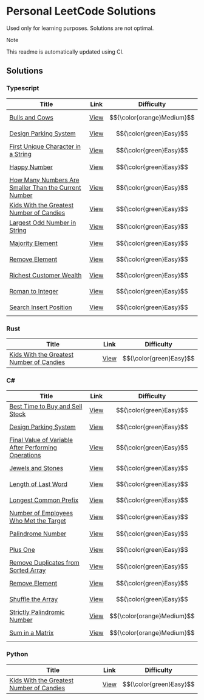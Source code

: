 # Personal LeetCode Solutions

Used only for learning purposes. Solutions are not optimal.

> [!NOTE]  
> This readme is automatically updated using CI.

## Solutions

### Typescript

| Title | Link | Difficulty |
| ----- | ---- | ---------- |
| [Bulls and Cows](./leetcode/tree/master/typescript/bulls-and-cows) | [View](https://leetcode.com/problems/bulls-and-cows) | $${\color{orange}Medium}$$ |
| [Design Parking System](./leetcode/tree/master/typescript/design-parking-system) | [View](https://leetcode.com/problems/design-parking-system) | $${\color{green}Easy}$$ |
| [First Unique Character in a String](./leetcode/tree/master/typescript/first-unique-character-in-a-string) | [View](https://leetcode.com/problems/first-unique-character-in-a-string) | $${\color{green}Easy}$$ |
| [Happy Number](./leetcode/tree/master/typescript/happy-number) | [View](https://leetcode.com/problems/happy-number) | $${\color{green}Easy}$$ |
| [How Many Numbers Are Smaller Than the Current Number](./leetcode/tree/master/typescript/how-many-numbers-are-smaller-than-the-current-number) | [View](https://leetcode.com/problems/how-many-numbers-are-smaller-than-the-current-number) | $${\color{green}Easy}$$ |
| [Kids With the Greatest Number of Candies](./leetcode/tree/master/typescript/kids-with-the-greatest-number-of-candies) | [View](https://leetcode.com/problems/kids-with-the-greatest-number-of-candies) | $${\color{green}Easy}$$ |
| [Largest Odd Number in String](./leetcode/tree/master/typescript/largest-odd-number-in-string) | [View](https://leetcode.com/problems/largest-odd-number-in-string) | $${\color{green}Easy}$$ |
| [Majority Element](./leetcode/tree/master/typescript/majority-element) | [View](https://leetcode.com/problems/majority-element) | $${\color{green}Easy}$$ |
| [Remove Element](./leetcode/tree/master/typescript/remove-element) | [View](https://leetcode.com/problems/remove-element) | $${\color{green}Easy}$$ |
| [Richest Customer Wealth](./leetcode/tree/master/typescript/richest-customer-wealth) | [View](https://leetcode.com/problems/richest-customer-wealth) | $${\color{green}Easy}$$ |
| [Roman to Integer](./leetcode/tree/master/typescript/roman-to-integer) | [View](https://leetcode.com/problems/roman-to-integer) | $${\color{green}Easy}$$ |
| [Search Insert Position](./leetcode/tree/master/typescript/search-insert-position) | [View](https://leetcode.com/problems/search-insert-position) | $${\color{green}Easy}$$ |

### Rust

| Title | Link | Difficulty |
| ----- | ---- | ---------- |
| [Kids With the Greatest Number of Candies](./leetcode/tree/master/rust/kids-with-the-greatest-number-of-candies) | [View](https://leetcode.com/problems/kids-with-the-greatest-number-of-candies) | $${\color{green}Easy}$$ |

### C#

| Title | Link | Difficulty |
| ----- | ---- | ---------- |
| [Best Time to Buy and Sell Stock](./leetcode/tree/master/csharp/best-time-to-buy-and-sell-stock) | [View](https://leetcode.com/problems/best-time-to-buy-and-sell-stock) | $${\color{green}Easy}$$ |
| [Design Parking System](./leetcode/tree/master/csharp/design-parking-system) | [View](https://leetcode.com/problems/design-parking-system) | $${\color{green}Easy}$$ |
| [Final Value of Variable After Performing Operations](./leetcode/tree/master/csharp/final-value-of-variable-after-performing-operations) | [View](https://leetcode.com/problems/final-value-of-variable-after-performing-operations) | $${\color{green}Easy}$$ |
| [Jewels and Stones](./leetcode/tree/master/csharp/jewels-and-stones) | [View](https://leetcode.com/problems/jewels-and-stones) | $${\color{green}Easy}$$ |
| [Length of Last Word](./leetcode/tree/master/csharp/length-of-last-word) | [View](https://leetcode.com/problems/length-of-last-word) | $${\color{green}Easy}$$ |
| [Longest Common Prefix](./leetcode/tree/master/csharp/longest-common-prefix) | [View](https://leetcode.com/problems/longest-common-prefix) | $${\color{green}Easy}$$ |
| [Number of Employees Who Met the Target](./leetcode/tree/master/csharp/number-of-employees-who-met-the-target) | [View](https://leetcode.com/problems/number-of-employees-who-met-the-target) | $${\color{green}Easy}$$ |
| [Palindrome Number](./leetcode/tree/master/csharp/palindrome-number) | [View](https://leetcode.com/problems/palindrome-number) | $${\color{green}Easy}$$ |
| [Plus One](./leetcode/tree/master/csharp/plus-one) | [View](https://leetcode.com/problems/plus-one) | $${\color{green}Easy}$$ |
| [Remove Duplicates from Sorted Array](./leetcode/tree/master/csharp/remove-duplicates-from-sorted-array) | [View](https://leetcode.com/problems/remove-duplicates-from-sorted-array) | $${\color{green}Easy}$$ |
| [Remove Element](./leetcode/tree/master/csharp/remove-element) | [View](https://leetcode.com/problems/remove-element) | $${\color{green}Easy}$$ |
| [Shuffle the Array](./leetcode/tree/master/csharp/shuffle-the-array) | [View](https://leetcode.com/problems/shuffle-the-array) | $${\color{green}Easy}$$ |
| [Strictly Palindromic Number](./leetcode/tree/master/csharp/strictly-palindromic-number) | [View](https://leetcode.com/problems/strictly-palindromic-number) | $${\color{orange}Medium}$$ |
| [Sum in a Matrix](./leetcode/tree/master/csharp/sum-in-a-matrix) | [View](https://leetcode.com/problems/sum-in-a-matrix) | $${\color{orange}Medium}$$ |

### Python

| Title | Link | Difficulty |
| ----- | ---- | ---------- |
| [Kids With the Greatest Number of Candies](./leetcode/tree/master/python/kids-with-the-greatest-number-of-candies) | [View](https://leetcode.com/problems/kids-with-the-greatest-number-of-candies) | $${\color{green}Easy}$$ |

